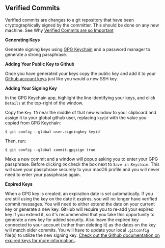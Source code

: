 ## Verified Commits
Verified commits are changes to a git repository that have been cryptographically signed by the committer. This should be done on any new machine. See Why [Verified Commits are so Important][why-verified-is-important]

**Generating Keys**

Generate signing keys using [GPG Keychain][gh-gpg] and a password manager to generate a strong passphrase.

**Adding Your Public Key to Github**

Once you have generated your keys copy the public key and add it to your [Github account keys][github-account-keys] just like you would a new SSH key.

**Adding Your Signing Key**

In the GPG Keychain app, highlight the line identifying your keys, and click `Details` at the top-right of the window.

Copy the `Key ID` near the middle of that new window to your clipboard and assign it to your global github user, replacing `keyid` with the value you copied from GPG Keychain:

    $ git config --global user.signingkey keyid

Then, run:

    $ git config --global commit.gpgsign true

Make a new commit and a window will popup asking you to enter your GPG passphrase. Before clicking `OK` check the box next to `Save in Keychain`. This will save your passphrase securely to your macOS profile and you will never need to enter your passphrase again.

**Expired Keys**

When a GPG key is created, an expiration date is set automatically. If you are still using the key on the date it expires, you will no longer have verified commit messages. You will need to either extend the date on your current key or generate a new key. GitHub will require you to re-add your expired key if you extend it, so it's recommended that you take this opportunity to generate a new key for added security. Also leave the expired key connected to your account (rather than deleting it) as the dates on the key will match older commits. You will have to update your local `.gitconfig` file(s) to utilize the new signing key. [Check out the Github documentation on expired keys for more information.][github-expired-gpg].

[why-verified-is-important]: https://github.com/sparkbox/standard/pull/64
[gpg-tools-website]: https://gpgtools.org/
[github-account-keys]: https://github.com/settings/keys
[github-expired-gpg]: https://docs.github.com/en/github/authenticating-to-github/updating-an-expired-gpg-key
[sb_post]:https://github.com/sparkbox/standard/blob/1ca790bf2e5d553264b5d746ab3a9c91a6ffb766/security/security_policy_compliance/verified-commits.md
[gh-gpg]:https://docs.github.com/en/authentication/managing-commit-signature-verification/generating-a-new-gpg-key
